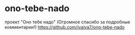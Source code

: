 # ono-tebe-nado
проект "Оно тебе надо" (Огромное спасибо за подробные комментарии!)
https://github.com/ivaiva7/ono-tebe-nado

